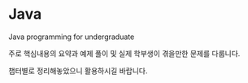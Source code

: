 # Java
Java programming for undergraduate

주로 핵심내용의 요약과 예제 풀이 및 실제 학부생이 겪을만한 문제를 다룹니다.  

챕터별로 정리해놓았으니 활용하시길 바랍니다.  
